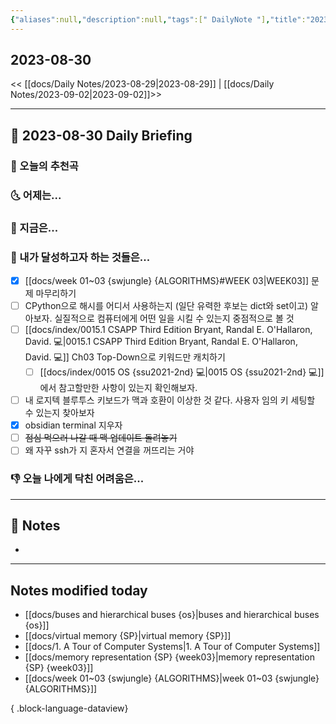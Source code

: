 ```yaml
---
{"aliases":null,"description":null,"tags":[" DailyNote "],"title":"2023-08-30","created":"2023-08-30T10:26:43","updated":"2023-09-03T00:49:02","dg-publish":true,"permalink":"/docs/daily-notes/2023-08-30/","dgPassFrontmatter":true}
---
```



## 2023-08-30

<< [[docs/Daily Notes/2023-08-29\|2023-08-29]] | [[docs/Daily Notes/2023-09-02\|2023-09-02]]>>

---

## 📅 2023-08-30 Daily Briefing

### 🎵 오늘의 추천곡

### 🌜 어제는...

### 🙌 지금은...

### 🚀 내가 달성하고자 하는 것들은...

- [x] [[docs/week 01~03 {swjungle} {ALGORITHMS}#WEEK 03\|WEEK03]] 문제 마무리하기
- [ ] CPython으로 해시를 어디서 사용하는지 (일단 유력한 후보는 dict와 set이고) 알아보자. 실질적으로 컴퓨터에게 어떤 일을 시킬 수 있는지 중점적으로 볼 것
- [ ] [[docs/index/0015.1 CSAPP Third Edition Bryant, Randal E. O'Hallaron, David. 💻\|0015.1 CSAPP Third Edition Bryant, Randal E. O'Hallaron, David. 💻]] Ch03 Top-Down으로 키워드만 캐치하기
	- [ ] [[docs/index/0015 OS {ssu2021-2nd} 💻\|0015 OS {ssu2021-2nd} 💻]] 에서 참고할만한 사항이 있는지 확인해보자.
- [ ] 내 로지텍 블루투스 키보드가 맥과 호환이 이상한 것 같다. 사용자 임의 키 세팅할 수 있는지 찾아보자
- [x] obsidian terminal 지우자
- [ ] ~~점심 먹으러 나갈 때 맥 업데이트 돌려놓기~~
- [ ] 왜 자꾸 ssh가 지 혼자서 연결을 꺼뜨리는 거야

### 👎 오늘 나에게 닥친 어려움은...

---

## 📝 Notes

- 

---

## Notes modified today

- [[docs/buses and hierarchical buses {os}\|buses and hierarchical buses {os}]]
- [[docs/virtual memory {SP}\|virtual memory {SP}]]
- [[docs/1. A Tour of Computer Systems\|1. A Tour of Computer Systems]]
- [[docs/memory representation {SP} {week03}\|memory representation {SP} {week03}]]
- [[docs/week 01~03 {swjungle} {ALGORITHMS}\|week 01~03 {swjungle} {ALGORITHMS}]]

{ .block-language-dataview}
